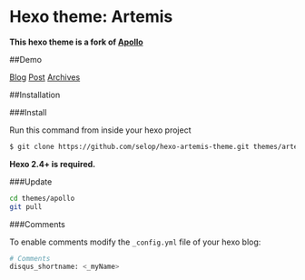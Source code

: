 Hexo theme: Artemis
=================

**This hexo theme is a fork of [Apollo](https://github.com/joyceim/hexo-theme-apollo)**

##Demo


[Blog](http://tro.pebra.net/)
[Post](http://tro.pebra.net/2015/10/21/vaadin-spring-boot/)
[Archives](http://tro.pebra.net/archives/)

##Installation

###Install

Run this command from inside your hexo project
``` bash
$ git clone https://github.com/selop/hexo-artemis-theme.git themes/artemis
```

**Hexo 2.4+ is required.**

###Update

``` bash
cd themes/apollo
git pull
```

###Comments

To enable comments modify the ```_config.yml``` file of your hexo blog:

``` bash
# Comments
disqus_shortname: <_myName>
```
